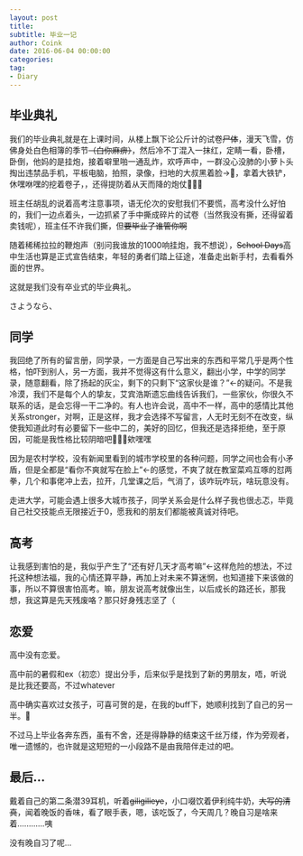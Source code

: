 ```yaml
---
layout: post
title: 
subtitle: 毕业一记
author: Coink 
date: 2016-06-04 00:00:00 
categories: 
tag: 
- Diary
---
```



毕业典礼
--



我们的毕业典礼就是在上课时间，从楼上飘下论公斤计的试卷~~尸体~~，漫天飞雪，仿佛身处白色相簿的季节~~（白你麻痹）~~，然后冷不丁混入一抹红，定睛一看，卧槽，卧倒，他妈的是挂炮，接着噼里啪一通乱炸，欢呼声中，一群没心没肺的小萝卜头掏出违禁品手机，平板电脑，拍照，录像，扫地的大叔黑着脸→🌚，拿着大铁铲，休嘿咻嘿的挖着卷子，，还得提防着从天而降的炮仗🌚🌚🌚

班主任胡乱的说着高考注意事项，语无伦次的安慰我们不要慌，高考没什么好怕的，我们一边点着头，一边抓紧了手中撕成碎片的试卷（当然我没有撕，还得留着卖钱呢），班主任不许我们撕，但~~要毕业了谁管你啊~~

随着稀稀拉拉的鞭炮声（别问我谁放的1000响挂炮，我不想说），~~School Days~~高中生活也算是正式宣告结束，年轻的勇者们踏上征途，准备走出新手村，去看看外面的世界。

这就是我们没有卒业式的毕业典礼。

さようなら、


同学
--


我回绝了所有的留言册，同学录，一方面是自己写出来的东西和平常几乎是两个性格，怕吓到别人，另一方面，我并不觉得这有什么意义，翻出小学，中学的同学录，随意翻看，除了扬起的灰尘，剩下的只剩下“这家伙是谁？”←的疑问。不是我冷漠，我们不是每个人的挚友，艾宾浩斯遗忘曲线告诉我们，一些家伙，你很久不联系的话，是会忘得一干二净的。有人也许会说，高中不一样，高中的感情比其他关系stronger，对啊，正是这样，我才会选择不写留言，人无时无刻不在改变，纵使我知道此时有必要留下一些中二的，美好的回忆，但我还是选择拒绝，至于原因，可能是我性格比较阴暗吧🌚🌚🌚欸嘿嘿


因为是农村学校，没有新闻里看到的城市学校里的各种问题，同学之间也会有小矛盾，但是全都是“看你不爽就写在脸上”←的感觉，不爽了就在教室菜鸡互啄的怼两拳，几个和事佬冲上去，拉开，几堂课之后，气消了，该咋玩咋玩，啥玩意没有。

走进大学，可能会遇上很多大城市孩子，同学关系会是什么样子我也很忐忑，毕竟自己社交技能点无限接近于0，愿我和的朋友们都能被真诚对待吧。





高考
--


让我感到害怕的是，我似乎产生了“还有好几天才高考嘛”←这样危险的想法，不过托这种想法福，我的心情还算平静，再加上对未来不算迷惘，也知道接下来该做的事，所以不算很害怕高考。嘛，朋友说高考就像出生，以后成长的路还长，那我想，我这算是先天残废咯？那只好身残志坚了（



恋爱
--
高中没有恋爱。

高中前的暑假和ex（初恋）提出分手，后来似乎是找到了新的男朋友，唔，听说是比我还要高，不过whatever

高中确实喜欢过女孩子，可喜可贺的是，在我的buff下，她顺利找到了自己的另一半。🌚

不过马上毕业各奔东西，虽有不舍，还是得静静的结束这千丝万缕，作为旁观者，唯一遗憾的，也许就是这短短的一小段路不是由我陪伴走过的吧。



最后...
--


戴着自己的第二条潜39耳机，听着~~giligilieye~~，小口啜饮着伊利纯牛奶，~~大写的清真~~，闻着晚饭的香味，看了眼手表，嗯，该吃饭了，今天周几？晚自习是啥来着............咦

没有晚自习了呢...